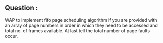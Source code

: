 ## Question :
WAP to implement fifo page scheduling algorithm if you are provided with an array of page numbers in order in which they need to be accessed and total no. of frames available. At last tell the total number of page faults occur.